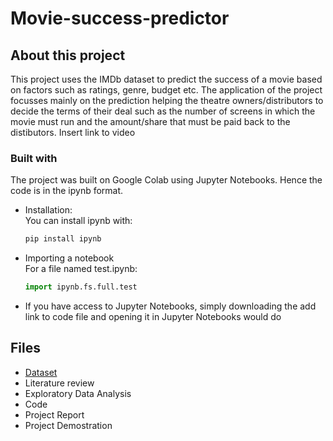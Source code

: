 # Movie-success-predictor

## About this project

This project uses the IMDb dataset to predict the success of a movie based on factors such as ratings, genre, budget etc. The application of the project focusses mainly on the prediction helping the theatre owners/distributors to decide the terms of their deal such as the number of screens in which the movie must run and the amount/share that must be paid back to the distibutors.
Insert link to video

### Built with
The project was built on Google Colab using Jupyter Notebooks. Hence the code is in the ipynb format. 
- Installation:  
  You can install ipynb with:
  ```bash
  pip install ipynb
  ```
- Importing a notebook  
  For a file named test.ipynb:
  ```python
  import ipynb.fs.full.test
  ```
 - If you have access to Jupyter Notebooks, simply downloading the add link to code file and opening it in Jupyter Notebooks would do
 
 ## Files
 - [Dataset](https://github.com/shreya1010svg/Movie-success-predictor/tree/main/Datsets)
 - Literature review
 - Exploratory Data Analysis
 - Code
 - Project Report
 - Project Demostration

